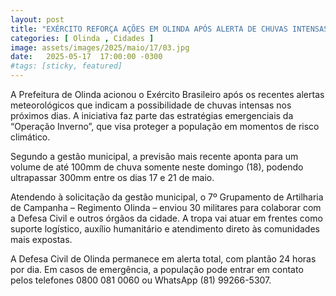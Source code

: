 ```yaml
---
layout: post
title: "EXÉRCITO REFORÇA AÇÕES EM OLINDA APÓS ALERTA DE CHUVAS INTENSAS"
categories: [ Olinda , Cidades ]
image: assets/images/2025/maio/17/03.jpg
date:   2025-05-17  17:00:00 -0300
#tags: [sticky, featured]
---
```

A Prefeitura de Olinda acionou o Exército Brasileiro após os recentes alertas meteorológicos que indicam a possibilidade de chuvas intensas nos próximos dias. A iniciativa faz parte das estratégias emergenciais da “Operação Inverno”, que visa proteger a população em momentos de risco climático.

Segundo a gestão municipal, a previsão mais recente aponta para um volume de até 100mm de chuva somente neste domingo (18), podendo ultrapassar 300mm entre os dias 17 e 21 de maio.

Atendendo à solicitação da gestão municipal, o 7º Grupamento de Artilharia de Campanha – Regimento Olinda – enviou 30 militares para colaborar com a Defesa Civil e outros órgãos da cidade. A tropa vai atuar em frentes como suporte logístico, auxílio humanitário e atendimento direto às comunidades mais expostas.

A Defesa Civil de Olinda permanece em alerta total, com plantão 24 horas por dia. Em casos de emergência, a população pode entrar em contato pelos telefones 0800 081 0060 ou WhatsApp (81) 99266-5307.